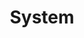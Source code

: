 ---
title: System
category: audio
code: PT-A9
audioType: EP
formattedDate: 2019-02-25
images:
- system-grid-art.jpg
linksTitle: Listen
links:
- title: Bandcamp
  url: https://pedestriantactics.bandcamp.com/album/pt-a9-system
- title: Spotify
  url: https://open.spotify.com/album/5I0TJutgaKVm8Yz7rEA8aE?si=v5dxlauiQi22ZI0XLDqR6w
- title: Apple Music
  url: https://music.apple.com/us/album/system-ep/1453243382
- title: Soundcloud
  url: https://soundcloud.com/pedestriantactics/sets/pt-a9
- title: Beatport
  url: https://www.beatport.com/release/system/2518240
---